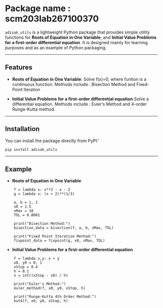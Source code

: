 # Package name : scm203lab267100370

`adisak_utils` is a lightweight Python package that provides simple utility functions
for **Roots of Equation in One Variable**, and **Initial Value Problems for a first-order differential equation**.
It is designed mainly for learning purposes and as an example of Python packaging.

---

## Features
- **Roots of Equation in One Variable**: Solve f(x)=0, where funtion is a continuous function. Methods include : Bisection Method and Fixed-Point Iteration

- **Initial Value Problems for a first-order differential equation**:Solve a differential equation. Methods include : Euler’s Method and 4-order Runge-Kutta method.
---

## Installation

You can install the package directly from PyPI:'

```bash
pip install adisak_utils
```
---

## Example
- **Roots of Equation in One Variable**
```
    f = lambda x: x**3 - x - 2
    g = lambda x: (x + 2)**(1/3)
    
    a, b = 1, 2
    x0 = 1.5
    nMax = 10
    TOL = 0.0001

    print("Bisection Method:")
    bisection_data = bisection(f, a, b, nMax, TOL)

    print("Fixed Point Iteration Method:")
    fixpoint_data = fixpoint(g, x0, nMax, TOL)
```


- **Initial Value Problems for a first-order differential equation**
```
    f = lambda x,y: x + y
    x0, y0 = 0, 1
    xStop = 0.4
    h = 0.1
    n = int((xStop - x0) / h)
    
    print("Euler's Method:")
    euler_method(f, x0, y0, xStop, h)
    
    print("Runge-Kutta 4th Order Method:")
    kut4(f, x0, y0, xStop, h)
```

